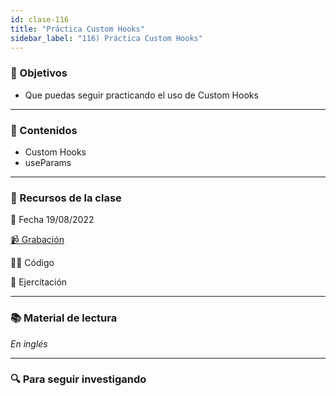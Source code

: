 ```yaml
---
id: clase-116
title: "Práctica Custom Hooks"
sidebar_label: "116) Práctica Custom Hooks"
---
```


### 🏁 Objetivos

- Que puedas seguir practicando el uso de Custom Hooks

---

### 📝 Contenidos

- Custom Hooks
- useParams

---

### 🚀 Recursos de la clase

📆 Fecha 19/08/2022

[📹 Grabación](https://us02web.zoom.us/rec/share/tWzRtc1dxS8qL6PNxhcTJ7yiJcvp6madIticxLMSVs0V-nnOyaBkz6uT-F7RWt5R.bndRaJb0G4xA5ZWw?startTime=1660947325000)

👩‍💻 Código

💪 Ejercitación

---

### 📚 Material de lectura

_En inglés_

---

### 🔍 Para seguir investigando
